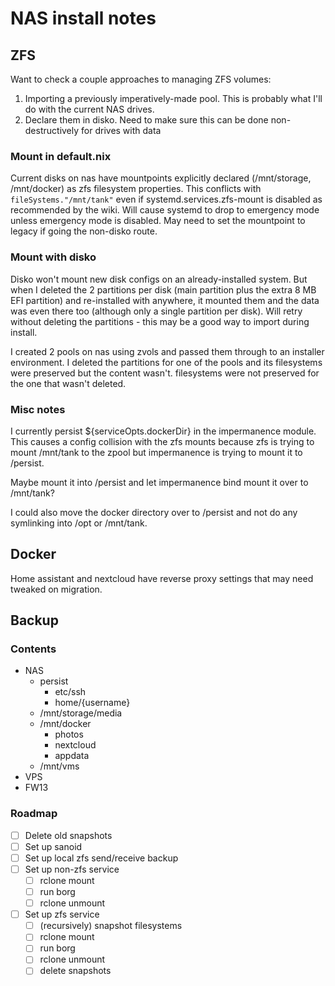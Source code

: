 # NAS install notes

## ZFS
Want to check a couple approaches to managing ZFS volumes:
1. Importing a previously imperatively-made pool. This is probably what I'll do with the current NAS drives.
1. Declare them in disko. Need to make sure this can be done non-destructively for drives with data

### Mount in default.nix
Current disks on nas have mountpoints explicitly declared (/mnt/storage, /mnt/docker) as zfs filesystem properties. This conflicts with `fileSystems."/mnt/tank"` even if systemd.services.zfs-mount is disabled as recommended by the wiki. Will cause systemd to drop to emergency mode unless emergency mode is disabled. May need to set the mountpoint to legacy if going the non-disko route.

### Mount with disko
Disko won't mount new disk configs on an already-installed system. But when I deleted the 2 partitions per disk (main partition plus the extra 8 MB EFI partition) and re-installed with anywhere, it mounted them and the data was even there too (although only a single partition per disk). Will retry without deleting the partitions - this may be a good way to import during install.

I created 2 pools on nas using zvols and passed them through to an installer environment. I deleted the partitions for one of the pools and its filesystems were preserved but the content wasn't. filesystems were not preserved for the one that wasn't deleted.

### Misc notes
I currently persist ${serviceOpts.dockerDir} in the impermanence module. This causes a config collision with the zfs mounts because zfs is trying to mount /mnt/tank to the zpool but impermanence is trying to mount it to /persist.

Maybe mount it into /persist and let impermanence bind mount it over to /mnt/tank?

I could also move the docker directory over to /persist and not do any symlinking into /opt or /mnt/tank.

## Docker
Home assistant and nextcloud have reverse proxy settings that may need tweaked on migration.

## Backup

### Contents

* NAS
	- persist
		+ etc/ssh
		+ home/{username}
	- /mnt/storage/media
	- /mnt/docker
		+ photos
		+ nextcloud
		+ appdata
	- /mnt/vms
* VPS
* FW13

### Roadmap

- [ ] Delete old snapshots
- [ ] Set up sanoid
- [ ] Set up local zfs send/receive backup
- [ ] Set up non-zfs service
	- [ ] rclone mount
	- [ ] run borg
	- [ ] rclone unmount
- [ ] Set up zfs service
	- [ ] (recursively) snapshot filesystems
	- [ ] rclone mount
	- [ ] run borg
	- [ ] rclone unmount
	- [ ] delete snapshots